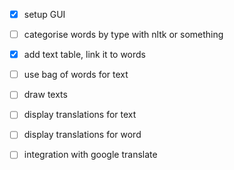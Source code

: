 - [X] setup GUI
- [ ] categorise words by type with nltk or something
- [X] add text table, link it to words
- [ ] use bag of words for text
- [ ] draw texts
- [ ] display translations for text
- [ ] display translations for word
- [ ] integration with google translate

